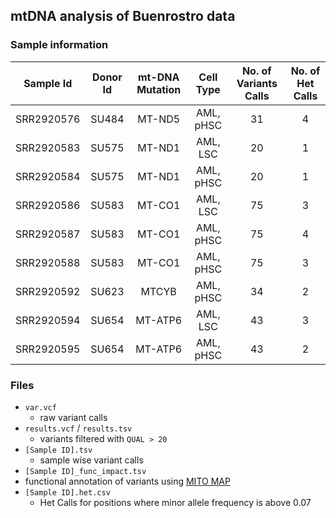 ## mtDNA analysis of Buenrostro data ##

### Sample information ###

| Sample Id|Donor Id| mt-DNA Mutation | Cell Type| No. of Variants Calls | No. of Het Calls |
|:--------:|:------:|:---------------:|:--------:|:---------------------:|:----------------:|
|	SRR2920576 |SU484|	MT-ND5	|	AML, pHSC| 31 | 4 |
|	SRR2920583 |SU575|	MT-ND1  |	AML, LSC | 20 | 1 |
|	SRR2920584 |SU575|	MT-ND1	|	AML, pHSC| 20 | 1 |
|	SRR2920586 |SU583|	MT-CO1	|	AML, LSC | 75 | 3 |
|	SRR2920587 |SU583|	MT-CO1	|	AML, pHSC| 75 | 4 |
|	SRR2920588 |SU583|	MT-CO1  |	AML, pHSC| 75 | 3 |
|	SRR2920592 |SU623|	MTCYB	  |	AML, pHSC| 34 | 2 |
|	SRR2920594 |SU654|	MT-ATP6	|	AML, LSC | 43 | 3 |
|	SRR2920595 |SU654|	MT-ATP6	|	AML, pHSC| 43 | 2 | 


### Files ###
- `var.vcf`
  - raw variant calls
- `results.vcf` / `results.tsv`
  - variants filtered with `QUAL > 20`
- `[Sample ID].tsv`
  - sample wise variant calls
-  `[Sample ID]_func_impact.tsv`
  - functional annotation of variants using [MITO MAP](http://www.mitomap.org/MITOMAP)
- `[Sample ID].het.csv`
  - Het Calls for positions where minor allele frequency is above 0.07
